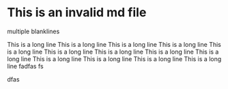 # This is an invalid md file




multiple blanklines











This is a long line This is a long line This is a long line This is a long line This is a long line This is a long line This is a long line This is a long line This is a long line This is a long line This is a long line This is a long line This is a long line 
fadfas
fs


dfas